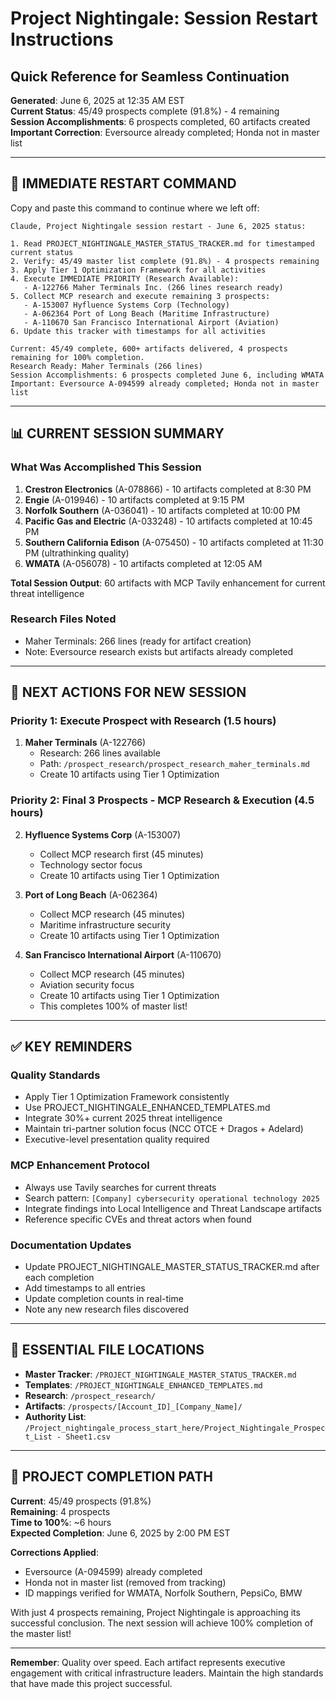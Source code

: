 # Project Nightingale: Session Restart Instructions
## Quick Reference for Seamless Continuation

**Generated**: June 6, 2025 at 12:35 AM EST  
**Current Status**: 45/49 prospects complete (91.8%) - 4 remaining  
**Session Accomplishments**: 6 prospects completed, 60 artifacts created
**Important Correction**: Eversource already completed; Honda not in master list

---

## 🚀 IMMEDIATE RESTART COMMAND

Copy and paste this command to continue where we left off:

```
Claude, Project Nightingale session restart - June 6, 2025 status:

1. Read PROJECT_NIGHTINGALE_MASTER_STATUS_TRACKER.md for timestamped current status
2. Verify: 45/49 master list complete (91.8%) - 4 prospects remaining
3. Apply Tier 1 Optimization Framework for all activities
4. Execute IMMEDIATE PRIORITY (Research Available):
   - A-122766 Maher Terminals Inc. (266 lines research ready)
5. Collect MCP research and execute remaining 3 prospects:
   - A-153007 Hyfluence Systems Corp (Technology)
   - A-062364 Port of Long Beach (Maritime Infrastructure)
   - A-110670 San Francisco International Airport (Aviation)
6. Update this tracker with timestamps for all activities

Current: 45/49 complete, 600+ artifacts delivered, 4 prospects remaining for 100% completion.
Research Ready: Maher Terminals (266 lines)
Session Accomplishments: 6 prospects completed June 6, including WMATA
Important: Eversource A-094599 already completed; Honda not in master list
```

---

## 📊 CURRENT SESSION SUMMARY

### **What Was Accomplished This Session**
1. **Crestron Electronics** (A-078866) - 10 artifacts completed at 8:30 PM
2. **Engie** (A-019946) - 10 artifacts completed at 9:15 PM
3. **Norfolk Southern** (A-036041) - 10 artifacts completed at 10:00 PM
4. **Pacific Gas and Electric** (A-033248) - 10 artifacts completed at 10:45 PM
5. **Southern California Edison** (A-075450) - 10 artifacts completed at 11:30 PM (ultrathinking quality)
6. **WMATA** (A-056078) - 10 artifacts completed at 12:05 AM

**Total Session Output**: 60 artifacts with MCP Tavily enhancement for current threat intelligence

### **Research Files Noted**
- Maher Terminals: 266 lines (ready for artifact creation)
- Note: Eversource research exists but artifacts already completed

---

## 🎯 NEXT ACTIONS FOR NEW SESSION

### **Priority 1: Execute Prospect with Research (1.5 hours)**
1. **Maher Terminals** (A-122766)
   - Research: 266 lines available
   - Path: `/prospect_research/prospect_research_maher_terminals.md`
   - Create 10 artifacts using Tier 1 Optimization

### **Priority 2: Final 3 Prospects - MCP Research & Execution (4.5 hours)**
2. **Hyfluence Systems Corp** (A-153007)
   - Collect MCP research first (45 minutes)
   - Technology sector focus
   - Create 10 artifacts using Tier 1 Optimization

3. **Port of Long Beach** (A-062364)
   - Collect MCP research (45 minutes)
   - Maritime infrastructure security
   - Create 10 artifacts using Tier 1 Optimization

4. **San Francisco International Airport** (A-110670)
   - Collect MCP research (45 minutes)
   - Aviation security focus
   - Create 10 artifacts using Tier 1 Optimization
   - This completes 100% of master list!

---

## ✅ KEY REMINDERS

### **Quality Standards**
- Apply Tier 1 Optimization Framework consistently
- Use PROJECT_NIGHTINGALE_ENHANCED_TEMPLATES.md
- Integrate 30%+ current 2025 threat intelligence
- Maintain tri-partner solution focus (NCC OTCE + Dragos + Adelard)
- Executive-level presentation quality required

### **MCP Enhancement Protocol**
- Always use Tavily searches for current threats
- Search pattern: `[Company] cybersecurity operational technology 2025`
- Integrate findings into Local Intelligence and Threat Landscape artifacts
- Reference specific CVEs and threat actors when found

### **Documentation Updates**
- Update PROJECT_NIGHTINGALE_MASTER_STATUS_TRACKER.md after each completion
- Add timestamps to all entries
- Update completion counts in real-time
- Note any new research files discovered

---

## 📁 ESSENTIAL FILE LOCATIONS

- **Master Tracker**: `/PROJECT_NIGHTINGALE_MASTER_STATUS_TRACKER.md`
- **Templates**: `/PROJECT_NIGHTINGALE_ENHANCED_TEMPLATES.md`
- **Research**: `/prospect_research/`
- **Artifacts**: `/prospects/[Account_ID]_[Company_Name]/`
- **Authority List**: `/Project_nightingale_process_start_here/Project_Nightingale_Prospect_List - Sheet1.csv`

---

## 🏁 PROJECT COMPLETION PATH

**Current**: 45/49 prospects (91.8%)  
**Remaining**: 4 prospects  
**Time to 100%**: ~6 hours  
**Expected Completion**: June 6, 2025 by 2:00 PM EST

**Corrections Applied**:
- Eversource (A-094599) already completed
- Honda not in master list (removed from tracking)
- ID mappings verified for WMATA, Norfolk Southern, PepsiCo, BMW

With just 4 prospects remaining, Project Nightingale is approaching its successful conclusion. The next session will achieve 100% completion of the master list!

---

**Remember**: Quality over speed. Each artifact represents executive engagement with critical infrastructure leaders. Maintain the high standards that have made this project successful.